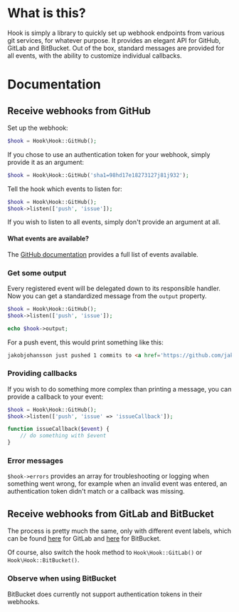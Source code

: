 # What is this?
Hook is simply a library to quickly set up webhook endpoints from various git services, for whatever purpose. It provides an elegant API for GitHub, GitLab and BitBucket. Out of the box, standard messages are provided for all events, with the ability to customize individual callbacks.

# Documentation
## Receive webhooks from GitHub
Set up the webhook:
```php
$hook = Hook\Hook::GitHub();
```
If you chose to use an authentication token for your webhook, simply provide it as an argument:
```php
$hook = Hook\Hook::GitHub('sha1=98hd17e18273127j81j932');
```
Tell the hook which events to listen for:
```php
$hook = Hook\Hook::GitHub();
$hook->listen(['push', 'issue']);
```
If you wish to listen to all events, simply don't provide an argument at all.

#### What events are available?
The [GitHub documentation](https://developer.github.com/v3/activity/events/types/) provides a full list of events available.

### Get some output
Every registered event will be delegated down to its responsible handler. Now you can get a standardized message from the `output` property.
```php
$hook = Hook\Hook::GitHub();
$hook->listen(['push', 'issue']);

echo $hook->output;
```
For a push event, this would print something like this:
```html
jakobjohansson just pushed 1 commits to <a href='https://github.com/jakobjohansson/hook/compare/39d5ea25f9fb...4891054ffb83'>jakobjohansson/hook</a>.
 ```

### Providing callbacks
If you wish to do something more complex than printing a message, you can provide a callback to your event:
```php
$hook = Hook\Hook::GitHub();
$hook->listen(['push', 'issue' => 'issueCallback']);

function issueCallback($event) {
    // do something with $event
}
```

### Error messages
`$hook->errors` provides an array for troubleshooting or logging when something went wrong, for example when an invalid event was entered, an authentication token didn't match or a callback was missing.

## Receive webhooks from GitLab and BitBucket
The process is pretty much the same, only with different event labels, which can be found [here](https://docs.gitlab.com/ce/user/project/integrations/webhooks.html#events) for GitLab and [here](https://confluence.atlassian.com/bitbucket/event-payloads-740262817.html) for BitBucket.

Of course, also switch the hook method to `Hook\Hook::GitLab()` or `Hook\Hook::BitBucket()`.

### Observe when using BitBucket
BitBucket does currently not support authentication tokens in their webhooks.

